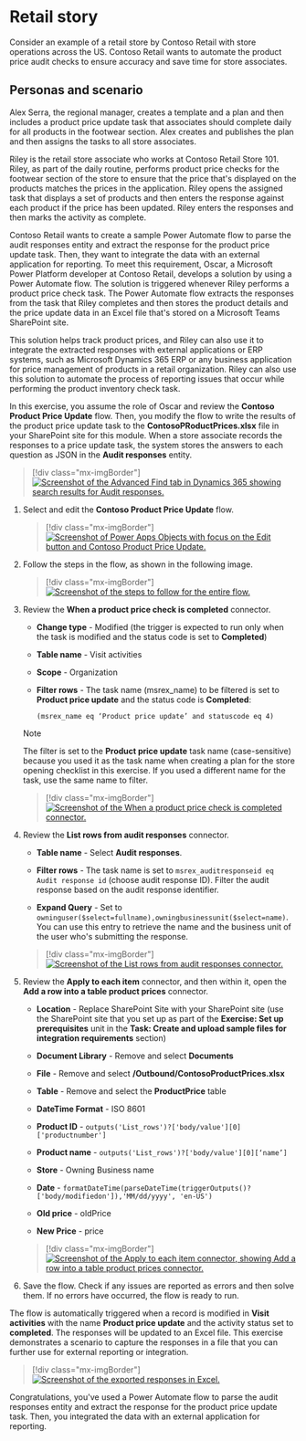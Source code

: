# Retail story

Consider an example of a retail store by Contoso Retail with store operations across the US. Contoso Retail wants to automate the product price audit checks to ensure accuracy and save time for store associates.

## Personas and scenario 

Alex Serra, the regional manager, creates a template and a plan and then includes a product price update task that associates should complete daily for all products in the footwear section. Alex creates and publishes the plan and then assigns the tasks to all store associates.

Riley is the retail store associate who works at Contoso Retail Store 101. Riley, as part of the daily routine, performs product price checks for the footwear section of the store to ensure that the price that's displayed on the products matches the prices in the application. Riley opens the assigned task that displays a set of products and then enters the response against each product if the price has been updated. Riley enters the responses and then marks the activity as complete.

Contoso Retail wants to create a sample Power Automate flow to parse the audit responses entity and extract the response for the product price update task. Then, they want to integrate the data with an external application for reporting. To meet this requirement, Oscar, a Microsoft Power Platform developer at Contoso Retail, develops a solution by using a Power Automate flow. The solution is triggered whenever Riley performs a product price check task. The Power Automate flow extracts the responses from the task that Riley completes and then stores the product details and the price update data in an Excel file that's stored on a Microsoft Teams SharePoint site.

This solution helps track product prices, and Riley can also use it to integrate the extracted responses with external applications or ERP systems, such as Microsoft Dynamics 365 ERP or any business application for price management of products in a retail organization. Riley can also use this solution to automate the process of reporting issues that occur while performing the product inventory check task.

In this exercise, you assume the role of Oscar and review the **Contoso Product Price Update** flow. Then, you modify the flow to write the results of the product price update task to the **ContosoPRoductPrices.xlsx** file in your SharePoint site for this module. When a store associate records the responses to a price update task, the system stores the answers to each question as JSON in the **Audit responses** entity.

 > [!div class="mx-imgBorder"]
 > [![Screenshot of the Advanced Find tab in Dynamics 365 showing search results for Audit responses.](../media/audit-responses.png)](../media/audit-responses.png#lightbox)

1. Select and edit the **Contoso Product Price Update** flow.

   > [!div class="mx-imgBorder"]
   > [![Screenshot of Power Apps Objects with focus on the Edit button and Contoso Product Price Update.](../media/price-update.png)](../media/price-update.png#lightbox)

1. Follow the steps in the flow, as shown in the following image.

   > [!div class="mx-imgBorder"]
   > [![Screenshot of the steps to follow for the entire flow.](../media/flow-steps.png)](../media/flow-steps.png#lightbox)

1. Review the **When a product price check is completed** connector.

   - **Change type** - Modified (the trigger is expected to run only when the task is modified and the status code is set to **Completed**)

   - **Table name** - Visit activities
   
   - **Scope** - Organization

   - **Filter rows** - The task name (msrex_name) to be filtered is set to **Product price update** and the status code is **Completed**:

      `(msrex_name eq ‘Product price update’ and statuscode eq 4)`

   > [!NOTE]
   > The filter is set to the **Product price update** task name (case-sensitive) because you used it as the task name when creating a plan for the store opening checklist in this exercise. If you used a different name for the task, use the same name to filter.

   > [!div class="mx-imgBorder"]
   > [![Screenshot of the When a product price check is completed connector.](../media/price-check.png)](../media/price-check.png#lightbox)

1. Review the **List rows from audit responses** connector.

   - **Table name** - Select **Audit responses**.

   - **Filter rows** - The task name is set to `msrex_auditresponseid eq Audit response id` (choose audit response ID). Filter the audit response based on the audit response identifier.

   - **Expand Query** - Set to `owninguser($select=fullname),owningbusinessunit($select=name)`. You can use this entry to retrieve the name and the business unit of the user who's submitting the response.

   > [!div class="mx-imgBorder"]
   > [![Screenshot of the List rows from audit responses connector.](../media/list-rows.png)](../media/list-rows.png#lightbox)

1. Review the **Apply to each item** connector, and then within it, open the **Add a row into a table product prices** connector.

    - **Location** - Replace SharePoint Site with your SharePoint site (use the SharePoint site that you set up as part of the **Exercise: Set up prerequisites** unit in the **Task: Create and upload sample files for integration requirements** section)

    - **Document Library** - Remove and select **Documents**

    - **File** - Remove and select **/Outbound/ContosoProductPrices.xlsx**

    - **Table** - Remove and select the **ProductPrice** table

    - **DateTime Format** - ISO 8601

    - **Product ID** - `outputs('List_rows')?['body/value'][0]['productnumber']`

    - **Product name** - `outputs('List_rows')?['body/value'][0][‘name’]`

    - **Store** - Owning Business name

    - **Date** - `formatDateTime(parseDateTime(triggerOutputs()?['body/modifiedon']),'MM/dd/yyyy', 'en-US')`

    - **Old price** - oldPrice

    - **New Price** - price

    > [!div class="mx-imgBorder"]
    > [![Screenshot of the Apply to each item connector, showing Add a row into a table product prices connector.](../media/product-price.png)](../media/product-price.png#lightbox)

1. Save the flow. Check if any issues are reported as errors and then solve them. If no errors have occurred, the flow is ready to run.

The flow is automatically triggered when a record is modified in **Visit activities** with the name **Product price update** and the activity status set to **completed**. The responses will be updated to an Excel file. This exercise demonstrates a scenario to capture the responses in a file that you can further use for external reporting or integration.

   > [!div class="mx-imgBorder"]
   > [![Screenshot of the exported responses in Excel.](../media/exported-responses.png)](../media/exported-responses.png#lightbox)

Congratulations, you've used a Power Automate flow to parse the audit responses entity and extract the response for the product price update task. Then, you integrated the data with an external application for reporting. 
